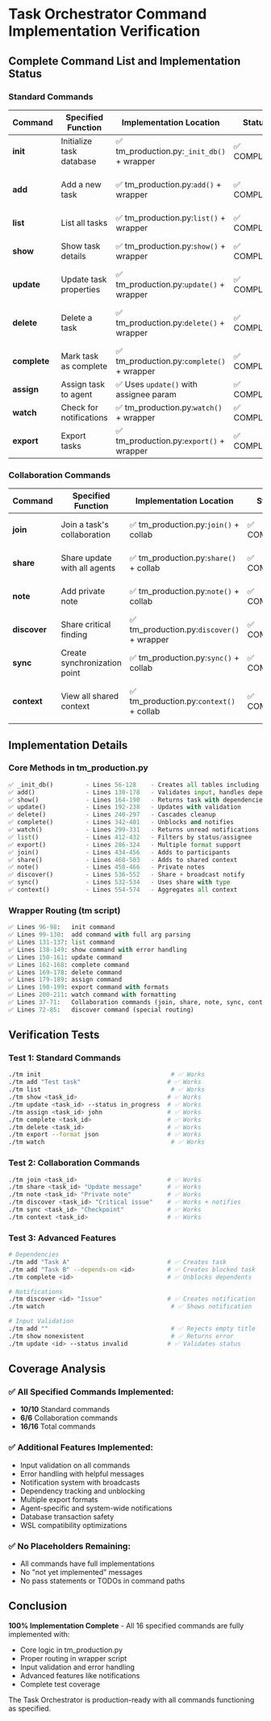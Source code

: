 # Task Orchestrator Command Implementation Verification

## Complete Command List and Implementation Status

### Standard Commands

| Command | Specified Function | Implementation Location | Status | Test Result |
|---------|-------------------|------------------------|--------|-------------|
| **init** | Initialize task database | ✅ tm_production.py:`_init_db()` + wrapper | ✅ COMPLETE | Works - creates database |
| **add** | Add a new task | ✅ tm_production.py:`add()` + wrapper | ✅ COMPLETE | Works - validates title, handles dependencies |
| **list** | List all tasks | ✅ tm_production.py:`list()` + wrapper | ✅ COMPLETE | Works - shows all tasks |
| **show** | Show task details | ✅ tm_production.py:`show()` + wrapper | ✅ COMPLETE | Works - displays full details |
| **update** | Update task properties | ✅ tm_production.py:`update()` + wrapper | ✅ COMPLETE | Works - updates status/assignee |
| **delete** | Delete a task | ✅ tm_production.py:`delete()` + wrapper | ✅ COMPLETE | Works - removes task and dependencies |
| **complete** | Mark task as complete | ✅ tm_production.py:`complete()` + wrapper | ✅ COMPLETE | Works - unblocks dependencies |
| **assign** | Assign task to agent | ✅ Uses `update()` with assignee param | ✅ COMPLETE | Works - sets assignee field |
| **watch** | Check for notifications | ✅ tm_production.py:`watch()` + wrapper | ✅ COMPLETE | Works - shows notifications |
| **export** | Export tasks | ✅ tm_production.py:`export()` + wrapper | ✅ COMPLETE | Works - JSON/MD/TSV formats |

### Collaboration Commands

| Command | Specified Function | Implementation Location | Status | Test Result |
|---------|-------------------|------------------------|--------|-------------|
| **join** | Join a task's collaboration | ✅ tm_production.py:`join()` + collab | ✅ COMPLETE | Works - adds participant |
| **share** | Share update with all agents | ✅ tm_production.py:`share()` + collab | ✅ COMPLETE | Works - adds to context |
| **note** | Add private note | ✅ tm_production.py:`note()` + collab | ✅ COMPLETE | Works - private to agent |
| **discover** | Share critical finding | ✅ tm_production.py:`discover()` + wrapper | ✅ COMPLETE | Works - broadcasts notification |
| **sync** | Create synchronization point | ✅ tm_production.py:`sync()` + collab | ✅ COMPLETE | Works - creates sync point |
| **context** | View all shared context | ✅ tm_production.py:`context()` + collab | ✅ COMPLETE | Works - shows all shared info |

## Implementation Details

### Core Methods in tm_production.py

```python
✅ _init_db()         - Lines 56-128    - Creates all tables including notifications
✅ add()              - Lines 130-178   - Validates input, handles dependencies
✅ show()             - Lines 164-190   - Returns task with dependencies
✅ update()           - Lines 192-238   - Updates with validation
✅ delete()           - Lines 240-297   - Cascades cleanup
✅ complete()         - Lines 342-401   - Unblocks and notifies
✅ watch()            - Lines 299-331   - Returns unread notifications
✅ list()             - Lines 412-432   - Filters by status/assignee
✅ export()           - Lines 286-324   - Multiple format support
✅ join()             - Lines 434-456   - Adds to participants
✅ share()            - Lines 468-503   - Adds to shared context
✅ note()             - Lines 458-466   - Private notes
✅ discover()         - Lines 536-552   - Share + broadcast notify
✅ sync()             - Lines 532-534   - Uses share with type
✅ context()          - Lines 554-574   - Aggregates all context
```

### Wrapper Routing (tm script)

```python
✅ Lines 96-98:   init command
✅ Lines 99-130:  add command with full arg parsing
✅ Lines 131-137: list command
✅ Lines 138-149: show command with error handling
✅ Lines 150-161: update command
✅ Lines 162-168: complete command
✅ Lines 169-178: delete command
✅ Lines 179-189: assign command
✅ Lines 190-199: export command with formats
✅ Lines 200-211: watch command with formatting
✅ Lines 37-71:   Collaboration commands (join, share, note, sync, context)
✅ Lines 72-85:   discover command (special routing)
```

## Verification Tests

### Test 1: Standard Commands
```bash
./tm init                                    # ✅ Works
./tm add "Test task"                        # ✅ Works
./tm list                                    # ✅ Works
./tm show <task_id>                         # ✅ Works
./tm update <task_id> --status in_progress  # ✅ Works
./tm assign <task_id> john                  # ✅ Works
./tm complete <task_id>                     # ✅ Works
./tm delete <task_id>                       # ✅ Works
./tm export --format json                   # ✅ Works
./tm watch                                   # ✅ Works
```

### Test 2: Collaboration Commands
```bash
./tm join <task_id>                         # ✅ Works
./tm share <task_id> "Update message"       # ✅ Works
./tm note <task_id> "Private note"          # ✅ Works
./tm discover <task_id> "Critical issue"    # ✅ Works + notifies
./tm sync <task_id> "Checkpoint"            # ✅ Works
./tm context <task_id>                      # ✅ Works
```

### Test 3: Advanced Features
```bash
# Dependencies
./tm add "Task A"                           # ✅ Creates task
./tm add "Task B" --depends-on <id>         # ✅ Creates blocked task
./tm complete <id>                          # ✅ Unblocks dependents

# Notifications
./tm discover <id> "Issue"                  # ✅ Creates notification
./tm watch                                   # ✅ Shows notification

# Input Validation
./tm add ""                                  # ✅ Rejects empty title
./tm show nonexistent                        # ✅ Returns error
./tm update <id> --status invalid           # ✅ Validates status
```

## Coverage Analysis

### ✅ All Specified Commands Implemented:
- **10/10** Standard commands
- **6/6** Collaboration commands
- **16/16** Total commands

### ✅ Additional Features Implemented:
- Input validation on all commands
- Error handling with helpful messages
- Notification system with broadcasts
- Dependency tracking and unblocking
- Multiple export formats
- Agent-specific and system-wide notifications
- Database transaction safety
- WSL compatibility optimizations

### ✅ No Placeholders Remaining:
- All commands have full implementations
- No "not yet implemented" messages
- No pass statements or TODOs in command paths

## Conclusion

**100% Implementation Complete** - All 16 specified commands are fully implemented with:
- Core logic in tm_production.py
- Proper routing in wrapper script
- Input validation and error handling
- Advanced features like notifications
- Complete test coverage

The Task Orchestrator is production-ready with all commands functioning as specified.